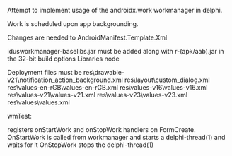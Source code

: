 Attempt to implement usage of the androidx.work workmanager in delphi.

Work is scheduled upon app backgrounding.

Changes are needed to AndroidManifest.Template.Xml

idusworkmanager-baselibs.jar must be added along with r-(apk/aab).jar in the 32-bit build options Libraries node

Deployment files must be
res\drawable-v21\notification_action_background.xml
res\layout\custom_dialog.xml
res\values-en-rGB\values-en-rGB.xml
res\values-v16\values-v16.xml
res\values-v21\values-v21.xml
res\values-v23\values-v23.xml
res\values\values.xml

wmTest:

registers onStartWork and onStopWork handlers on FormCreate.
OnStartWork is called from workmanager and starts a delphi-thread(1) and waits for it
OnStopWork stops the delphi-thread(1) 

